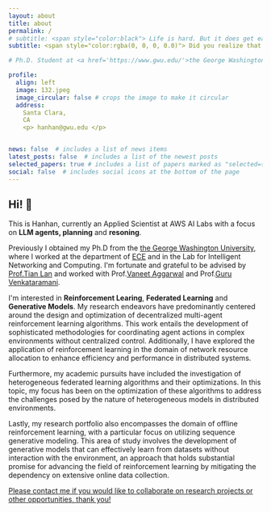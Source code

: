 ```yaml
---
layout: about
title: about
permalink: /
# subtitle: <span style="color:black"> Life is hard. But it does get easier everyday if you keep trying.</span>
subtitle: <span style="color:rgba(0, 0, 0, 0.0)"> Did you realize that you are currently living at least one of the dreams that you used to dream?</span>

# Ph.D. Student at <a href='https://www.gwu.edu/'>the George Washington University</a>.  

profile:
  align: left
  image: 132.jpeg
  image_circular: false # crops the image to make it circular
  address: 
    Santa Clara, 
    CA
    <p> hanhan@gwu.edu </p>


news: false  # includes a list of news items
latest_posts: false  # includes a list of the newest posts
selected_papers: true # includes a list of papers marked as "selected={true}"
social: false  # includes social icons at the bottom of the page
---
```


    

## Hi! 👋 

This is Hanhan, currently an Applied Scientist at AWS AI Labs with a focus on **LLM agents, planning** and **resoning**. 

Previously I obtained my Ph.D from the [the George Washington University](https://www.gwu.edu/), where I worked at the department of [ECE](https://www.ece.seas.gwu.edu/) and in the Lab for Intelligent Networking and Computing. I'm fortunate and grateful to be advised by [Prof.Tian Lan](https://www2.seas.gwu.edu/~tlan/) and worked with Prof.[Vaneet Aggarwal](https://web.ics.purdue.edu/~vaneet/) and Prof.[Guru Venkataramani](https://www2.seas.gwu.edu/~guruv/). 


I'm interested in **Reinforcement Learing**, **Federated Learning** and **Generative Models**. 
My research endeavors have predominantly centered around the design and optimization of decentralized multi-agent reinforcement learning algorithms. This work entails the development of sophisticated methodologies for coordinating agent actions in complex environments without centralized control. Additionally, I have explored the application of reinforcement learning in the domain of network resource allocation to enhance efficiency and performance in distributed systems.

Furthermore, my academic pursuits have included the investigation of heterogeneous federated learning algorithms and their optimizations. In this topic, my focus has been on the optimization of these algorithms to address the challenges posed by the nature of heterogeneous models in distributed environments.

Lastly, my research portfolio also encompasses the domain of offline reinforcement learning, with a particular focus on utilizing sequence generative modeling. This area of study involves the development of generative models that can effectively learn from datasets without interaction with the environment, an approach that holds substantial promise for advancing the field of reinforcement learning by mitigating the dependency on extensive online data collection.

[Please contact me if you would like to collaborate on research projects or other opportunities, thank you!](#)



<!-- ------------------Testing Text-----------------

# <p>800 22nd St NW, Washington, DC 20052</p>

Random Text Testing

dd

Write your biography here. Tell the world about yourself. Link to your favorite [subreddit](http://reddit.com). You can put a picture in, too. The code is already in, just name your picture `prof_pic.jpg` and put it in the `img/` folder.

Put your address / P.O. box / other info right below your picture. You can also disable any of these elements by editing `profile` property of the YAML header of your `_pages/about.md`. Edit `_bibliography/papers.bib` and Jekyll will render your [publications page](/al-folio/publications/) automatically.

Link to your social media connections, too. This theme is set up to use [Font Awesome icons](http://fortawesome.github.io/Font-Awesome/) and [Academicons](https://jpswalsh.github.io/academicons/), like the ones below. Add your Facebook, Twitter, LinkedIn, Google Scholar, or just disable all of them. -->
